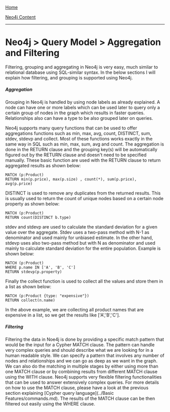 [Home](../../index.md)

[Neo4j Content](../Neo4j.md)
___

# Neo4j > Query Model > Aggregation and Filtering

Filtering, grouping and aggregating in Neo4j is very easy, much similar to relational database using SQL-similar syntax. In the below sections I will explain how filtering, and grouping is supported using Neo4j.



##### Aggregation

Grouping in Neo4j is handled by using node labels as already explained. A node can have one or more labels which can be used later to query only a certain group of nodes in the graph which results in faster queries. Relationships also can have a type to be also grouped later on queries. 

Neo4j supports many query functions that can be used to offer aggregations functions such as min, max, avg, count, DISTINCT, sum, stdev, stdevp and collect. Most of these functions works exactly in the same way in SQL such as min, max, sum, avg and count. The aggregation is done in the RETURN clause and the grouping key(s) will be automatically figured out by the RETURN clause and doesn't need to be specified manually. These basic function are used with the RETURN clause to return aggregated results as shown below:

````
MATCH (p:Product)
RETURN min(p.price), max(p.size) , count(*), sum(p.price), avg(p.price)
````


DISTINCT is used to remove any duplicates from the returned results. This is usually used to return the count of unique nodes based on a certain node property as shown below:

````
MATCH (p:Product)
RETURN count(DISTINCT b.type)
````


stdev and stdevp are used to calculate the standard deviation for a given value over the aggregate. Stdev uses a two-pass method with N-1 as denominator and used mainly for unbiased estimate. In the other hand, stdevp uses also two-pass method but with N as denominator and used mainly to calculate standard deviation for the entire population. Example is shown below:

````
MATCH (p:Product)
WHERE p.name IN ['A', 'B', 'C']
RETURN stdevp(p.property)
````

Finally the collect function is used to collect all the values and store them in a list as shown below:


````
MATCH (p:Product {type: "expensive"})
RETURN collect(n.name)
````

In the above example, we are collecting all product names that are expensive in a list, so we get the results like ['A','B','C'].



##### Filtering

Filtering the data in Noe4j is done by providing a specific match pattern that would be the input for a Cypher MATCH clause. The pattern can handle very complex queries and should describe what we are looking for in a human readable style. We can specify a pattern that involves any number of nodes and relationships and we can go as deep as we want in the graph. We can also do the matching in multiple stages by either using more than one MATCH clause or by combining results from different MATCH clause using the WITH clause. Neo4j supports very flexible filtering functionalities that can be used to answer extensively complex queries. For more details on how to use the MATCH clause, please have a look at the previous section explaining [Cypher query language](../Basic Features/commands.md). The results of the MATCH clause can be then filtered out easily using the WHERE clause.
